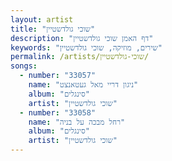 ```yaml
---
layout: artist
title: "שוכי גולדשטיין"
description: "דף האמן שוכי גולדשטיין"
keywords: "שירים, מוזיקה, שוכי גולדשטיין"
permalink: /artists/שוכי-גולדשטיין/
songs:
  - number: "33057"
    name: "ניגון דריי מאל געטאנצט"
    album: "סינגלים"
    artist: "שוכי גולדשטיין"
  - number: "33058"
    name: "רחל מבכה על בניה"
    album: "סינגלים"
    artist: "שוכי גולדשטיין"
---
```

